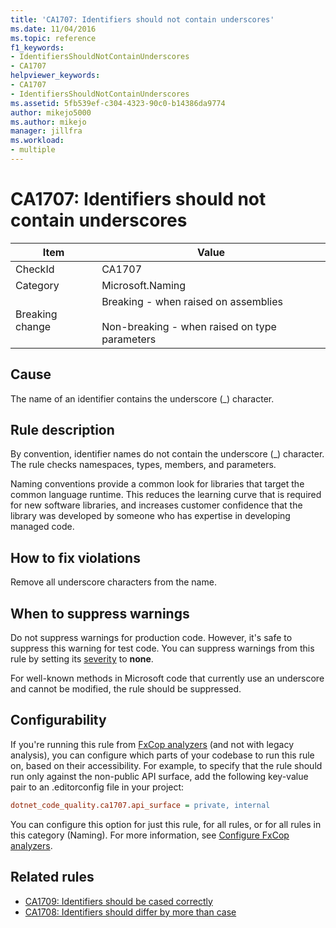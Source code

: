 ```yaml
---
title: 'CA1707: Identifiers should not contain underscores'
ms.date: 11/04/2016
ms.topic: reference
f1_keywords:
- IdentifiersShouldNotContainUnderscores
- CA1707
helpviewer_keywords:
- CA1707
- IdentifiersShouldNotContainUnderscores
ms.assetid: 5fb539ef-c304-4323-90c0-b14386da9774
author: mikejo5000
ms.author: mikejo
manager: jillfra
ms.workload:
- multiple
---
```

# CA1707: Identifiers should not contain underscores

|Item|Value|
|-|-|
|CheckId|CA1707|
|Category|Microsoft.Naming|
|Breaking change|Breaking - when raised on assemblies<br /><br /> Non-breaking - when raised on type parameters|

## Cause

The name of an identifier contains the underscore (\_) character.

## Rule description

By convention, identifier names do not contain the underscore (\_) character. The rule checks namespaces, types, members, and parameters.

Naming conventions provide a common look for libraries that target the common language runtime. This reduces the learning curve that is required for new software libraries, and increases customer confidence that the library was developed by someone who has expertise in developing managed code.

## How to fix violations

Remove all underscore characters from the name.

## When to suppress warnings

Do not suppress warnings for production code. However, it's safe to suppress this warning for test code. You can suppress warnings from this rule by setting its [severity](use-roslyn-analyzers.md#rule-severity) to **none**.

For well-known methods in Microsoft code that currently use an underscore and cannot be modified, the rule should be suppressed.

## Configurability

If you're running this rule from [FxCop analyzers](install-fxcop-analyzers.md) (and not with legacy analysis), you can configure which parts of your codebase to run this rule on, based on their accessibility. For example, to specify that the rule should run only against the non-public API surface, add the following key-value pair to an .editorconfig file in your project:

```ini
dotnet_code_quality.ca1707.api_surface = private, internal
```

You can configure this option for just this rule, for all rules, or for all rules in this category (Naming). For more information, see [Configure FxCop analyzers](configure-fxcop-analyzers.md).

## Related rules

- [CA1709: Identifiers should be cased correctly](../code-quality/ca1709.md)
- [CA1708: Identifiers should differ by more than case](../code-quality/ca1708.md)
